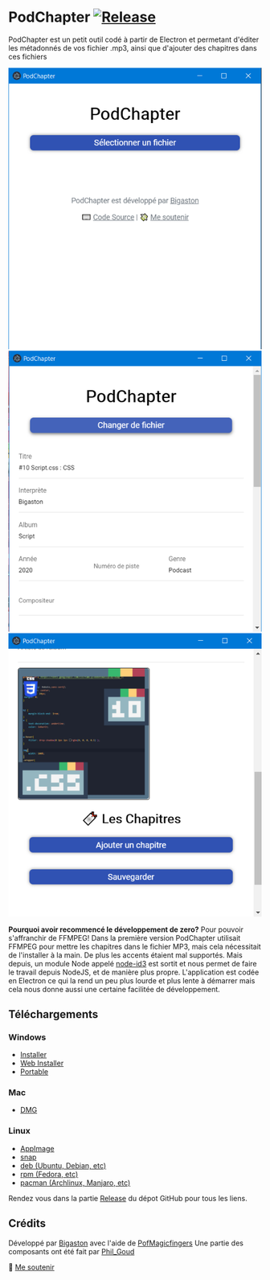 # PodChapter [![Release](https://github.com/Bigaston/podchapter/actions/workflows/release.yml/badge.svg)](https://github.com/Bigaston/podchapter/actions/workflows/release.yml)

PodChapter est un petit outil codé à partir de Electron et permetant d'éditer les métadonnés de vos fichier .mp3, ainsi que d'ajouter des chapitres dans ces fichiers

![Choix du fichier](./img/1.png) ![Edition des métadonnés](./img/2.png) ![Ajout d'une cover ou de chapitres](./img/3.png)

**Pourquoi avoir recommencé le développement de zero?**
Pour pouvoir s'affranchir de FFMPEG! Dans la première version PodChapter utilisait FFMPEG pour mettre les chapitres dans le fichier MP3, mais cela nécessitait de l'installer à la main. De plus les accents étaient mal supportés. Mais depuis, un module Node appelé [node-id3](npmjs.org/package/node-id3) est sortit et nous permet de faire le travail depuis NodeJS, et de manière plus propre.
L'application est codée en Electron ce qui la rend un peu plus lourde et plus lente à démarrer mais cela nous donne aussi une certaine facilitée de développement.

## Téléchargements

<!--RELEASE_LINKS_START-->

### Windows

- [Installer](https://github.com/Bigaston/podchapter/releases/download/v2.5.2/PodChapter-Setup-2.5.2.exe)
- [Web Installer](https://github.com/Bigaston/podchapter/releases/download/v2.5.2/PodChapter-Web-Setup-2.5.2.exe)
- [Portable](https://github.com/Bigaston/podchapter/releases/download/v2.5.2/PodChapter-2.5.2.exe)

### Mac

- [DMG](https://github.com/Bigaston/podchapter/releases/download/v2.5.2/PodChapter-2.5.2.dmg)

### Linux

- [AppImage](https://github.com/Bigaston/podchapter/releases/download/v2.5.2/PodChapter-2.5.2.AppImage)
- [snap](https://github.com/Bigaston/podchapter/releases/download/v2.5.2/podchapter-2.5.2.snap)
- [deb (Ubuntu, Debian, etc)](https://github.com/Bigaston/podchapter/releases/download/v2.5.2/podchapter-2.5.2.deb)
- [rpm (Fedora, etc)](https://github.com/Bigaston/podchapter/releases/download/v2.5.2/podchapter-2.5.2.x86_64.deb)
- [pacman (Archlinux, Manjaro, etc)](https://github.com/Bigaston/podchapter/releases/download/v2.5.2/podchapter-2.5.2.pacman)

<!--RELEASE_LINKS_END-->

Rendez vous dans la partie [Release](https://github.com/Bigaston/podchapter/releases/latest) du dépot GitHub pour tous les liens.

## Crédits
Développé par [Bigaston](https://twitter.com/Bigaston) avec l'aide de [PofMagicfingers](https://twitter.com/PofMagicfingers/)
Une partie des composants ont été fait par [Phil_Goud](https://twitter.com/Phil_Goud)

💸 [Me soutenir](https://utip.io/bigaston)
